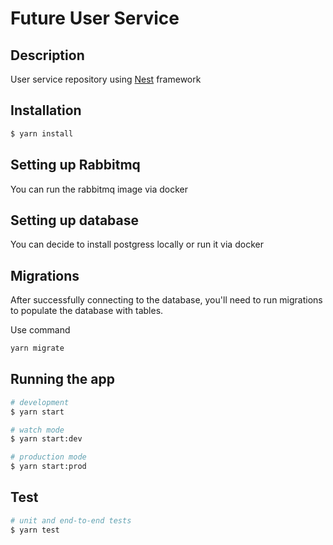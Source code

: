 # Future User Service

## Description

User service repository using [Nest](https://nestjs.com) framework

## Installation

```bash
$ yarn install
```

## Setting up Rabbitmq

You can run the rabbitmq image via docker

## Setting up database

You can decide to install postgress locally or run it via docker

## Migrations

After successfully connecting to the database, you'll need to run migrations to populate the database with tables.

Use command

```bash
yarn migrate
```

## Running the app

```bash
# development
$ yarn start

# watch mode
$ yarn start:dev

# production mode
$ yarn start:prod
```

## Test

```bash
# unit and end-to-end tests
$ yarn test
```
